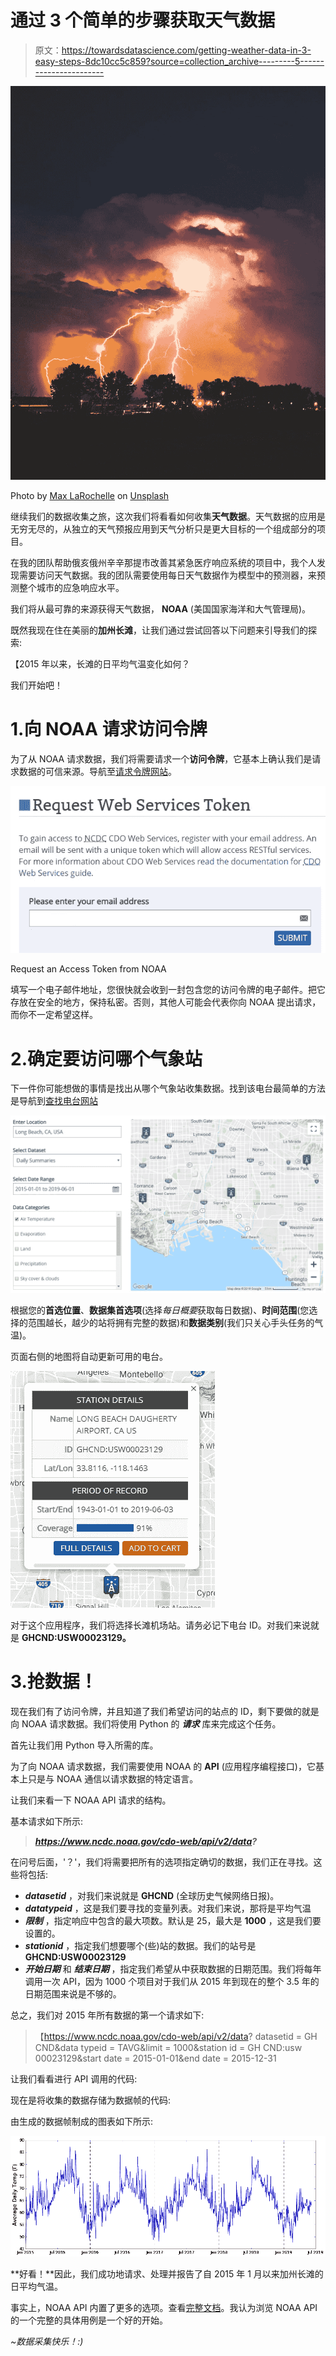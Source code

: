 # 通过 3 个简单的步骤获取天气数据

> 原文：<https://towardsdatascience.com/getting-weather-data-in-3-easy-steps-8dc10cc5c859?source=collection_archive---------5----------------------->

![](img/1a3a5f810a411758c5ccd6e6f775a9f8.png)

Photo by [Max LaRochelle](https://unsplash.com/@maxlarochelle?utm_source=unsplash&utm_medium=referral&utm_content=creditCopyText) on [Unsplash](https://unsplash.com/search/photos/weather?utm_source=unsplash&utm_medium=referral&utm_content=creditCopyText)

继续我们的数据收集之旅，这次我们将看看如何收集**天气数据**。天气数据的应用是无穷无尽的，从独立的天气预报应用到天气分析只是更大目标的一个组成部分的项目。

在我的团队帮助俄亥俄州辛辛那提市改善其紧急医疗响应系统的项目中，我个人发现需要访问天气数据。我的团队需要使用每日天气数据作为模型中的预测器，来预测整个城市的应急响应水平。

我们将从最可靠的来源获得天气数据， **NOAA** (美国国家海洋和大气管理局)。

既然我现在住在美丽的**加州长滩**，让我们通过尝试回答以下问题来引导我们的探索:

【2015 年以来，长滩的日平均气温变化如何？

我们开始吧！

# 1.向 NOAA 请求访问令牌

为了从 NOAA 请求数据，我们将需要请求一个**访问令牌**，它基本上确认我们是请求数据的可信来源。导航至[请求令牌网站](https://www.ncdc.noaa.gov/cdo-web/token)。

![](img/5b7f03ec6d66397bd0f141d397d3829f.png)

Request an Access Token from NOAA

填写一个电子邮件地址，您很快就会收到一封包含您的访问令牌的电子邮件。把它存放在安全的地方，保持私密。否则，其他人可能会代表你向 NOAA 提出请求，而你不一定希望这样。

# 2.确定要访问哪个气象站

下一件你可能想做的事情是找出从哪个气象站收集数据。找到该电台最简单的方法是导航到[查找电台网站](https://www.ncdc.noaa.gov/cdo-web/datatools/findstation)

![](img/0e0f43747357fbaa4f7ecff46233bb03.png)

根据您的**首选位置**、**数据集首选项**(选择*每日概要*获取每日数据)、**时间范围**(您选择的范围越长，越少的站将拥有完整的数据)和**数据类别**(我们只关心手头任务的气温)。

页面右侧的地图将自动更新可用的电台。

![](img/dec855807e0480d718e6727ca53bdba8.png)

对于这个应用程序，我们将选择长滩机场站。请务必记下电台 ID。对我们来说就是 **GHCND:USW00023129。**

# 3.抢数据！

现在我们有了访问令牌，并且知道了我们希望访问的站点的 ID，剩下要做的就是向 NOAA 请求数据。我们将使用 Python 的 ***请求*** 库来完成这个任务。

首先让我们用 Python 导入所需的库。

为了向 NOAA 请求数据，我们需要使用 NOAA 的 **API** (应用程序编程接口)，它基本上只是与 NOAA 通信以请求数据的特定语言。

让我们来看一下 NOAA API 请求的结构。

基本请求如下所示:

> ***https://www.ncdc.noaa.gov/cdo-web/api/v2/data?***

在问号后面，'？'，我们将需要把所有的选项指定确切的数据，我们正在寻找。这些将包括:

*   ***datasetid*** ，对我们来说就是 **GHCND** (全球历史气候网络日报)。
*   ***datatypeid*** ，这是我们要寻找的变量列表。对我们来说，那将是平均气温
*   ***限制*** ，指定响应中包含的最大项数。默认是 25，最大是 **1000** ，这是我们要设置的。
*   ***stationid*** ，指定我们想要哪个(些)站的数据。我们的站号是 **GHCND:USW00023129**
*   ***开始日期*** 和 ***结束日期*** ，指定我们希望从中获取数据的日期范围。我们将每年调用一次 API，因为 1000 个项目对于我们从 2015 年到现在的整个 3.5 年的日期范围来说是不够的。

总之，我们对 2015 年所有数据的第一个请求如下:

> 【https://www.ncdc.noaa.gov/cdo-web/api/v2/data? datasetid = GH CND&data typeid = TAVG&limit = 1000&station id = GH CND:usw 00023129&start date = 2015-01-01&end date = 2015-12-31

让我们看看进行 API 调用的代码:

现在是将收集的数据存储为数据帧的代码:

由生成的数据帧制成的图表如下所示:

![](img/44be9aa638c50dfa4f5d9308180a14cd.png)

**好看！**因此，我们成功地请求、处理并报告了自 2015 年 1 月以来加州长滩的日平均气温。

事实上，NOAA API 内置了更多的选项。查看[完整文档](https://www.ncdc.noaa.gov/cdo-web/webservices/v2#data)。我认为浏览 NOAA API 的一个完整的具体用例是一个好的开始。

*~数据采集快乐！:)*